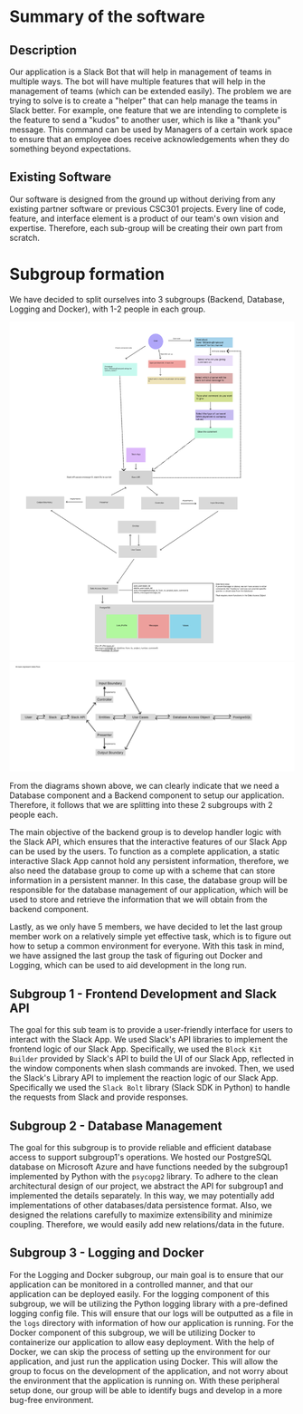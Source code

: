 # Summary of the software

## Description

Our application is a Slack Bot that will help in management of teams in multiple ways. The bot will have multiple features that will help in the management of teams (which can be extended easily).
The problem we are trying to solve is to create a "helper" that can help manage the teams in Slack better.
For example, one feature that we are intending to complete is the feature to send a "kudos" to another user, which is like a "thank you" message.
This command can be used by Managers of a certain work space to ensure that an employee does receive acknowledgements when they do something beyond expectations.

## Existing Software

Our software is designed from the ground up without deriving from any existing partner software or previous CSC301 projects. Every line of code, feature, and interface element is a product of our team's own vision and expertise. Therefore, each sub-group will be creating their own part from scratch.

# Subgroup formation

We have decided to split ourselves into 3 subgroups (Backend, Database, Logging and Docker), with 1-2 people in each group. 

![Program Layout](../D1/Frame.jpg)
![Architectural layout](../D1/Program_Architecture.png)

From the diagrams shown above, we can clearly indicate that we need a Database component and a Backend component to setup our application.
Therefore, it follows that we are splitting into these 2 subgroups with 2 people each. 

The main objective of the backend group is to develop handler logic with the Slack API, which ensures that the interactive features of our Slack App can be used by the users. 
To function as a complete application, a static interactive Slack App cannot hold any persistent information, therefore, we also need the database group to come up with a scheme that can store information in a persistent manner.
In this case, the database group will be responsible for the database management of our application, which will be used to store and retrieve the information that we will obtain from the backend component.

Lastly, as we only have 5 members, we have decided to let the last group member work on a relatively simple yet effective task, which is to figure out how to setup a common environment for everyone. 
With this task in mind, we have assigned the last group the task of figuring out Docker and Logging, which can be used to aid development in the long run. 

## Subgroup 1 - Frontend Development and Slack API

The goal for this sub team is to provide a user-friendly interface for users to interact with the Slack App.
We used Slack's API libraries to implement the frontend logic of our Slack App. Specifically, we used the `Block Kit Builder` provided by Slack's API to build the UI of our Slack App, reflected in the window components when slash commands are invoked.
Then, we used the Slack's Library API to implement the reaction logic of our Slack App. Specifically we used the `Slack Bolt` library (Slack SDK in Python) to handle the requests from Slack and provide responses.

## Subgroup 2 - Database Management

The goal for this subgroup is to provide reliable and efficient database access to support subgroup1's operations.
We hosted our PostgreSQL database on Microsoft Azure and have functions needed by the subgroup1 implemented by Python with the `psycopg2` library.
To adhere to the clean architectural design of our project, we abstract the API for subgroup1 and implemented the details separately. In this way, we may potentially add implementations of other databases/data persistence format.
Also, we designed the relations carefully to maximize extensibility and minimize coupling. Therefore, we would easily add new relations/data in the future.

## Subgroup 3 - Logging and Docker

For the Logging and Docker subgroup, our main goal is to ensure that our application can be monitored in a controlled manner, and that our application can be deployed easily.
For the logging component of this subgroup, we will be utilizing the Python logging library with a pre-defined logging config file. This will ensure that our logs will be outputted as a file in the `logs` directory with information of how our application is running. 
For the Docker component of this subgroup, we will be utilizing Docker to containerize our application to allow easy deployment. With the help of Docker, we can skip the process of setting up the environment for our application, and just run the application using Docker. 
This will allow the group to focus on the development of the application, and not worry about the environment that the application is running on. 
With these peripheral setup done, our group will be able to identify bugs and develop in a more bug-free environment. 
